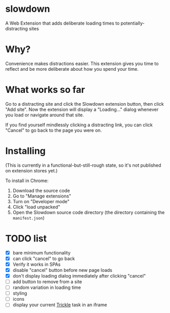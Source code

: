 # slowdown
A Web Extension that adds deliberate loading times to potentially-distracting sites

# Why?

Convenience makes distractions easier. This extension gives you time to reflect and be more deliberate about how you spend your time.

# What works so far

Go to a distracting site and click the Slowdown extension button, then click "Add site". Now the extension will display a "Loading..." dialog whenever you load or navigate around that site.

If you find yourself mindlessly clicking a distracting link, you can click "Cancel" to go back to the page you were on.

# Installing

(This is currently in a functional-but-still-rough state, so it's not published on extension stores yet.)

To install in Chrome:

1. Download the source code
2. Go to "Manage extensions"
3. Turn on "Developer mode"
4. Click "load unpacked"
5. Open the Slowdown source code directory (the directory containing the `manifest.json`)

# TODO list

- [x] bare minimum functionality
- [x] can click "cancel" to go back
- [x] Verify it works in SPAs
- [x] disable "cancel" button before new page loads
- [x] don't display loading dialog immediately after clicking "cancel"
- [ ] add button to remove from a site
- [ ] random variation in loading time
- [ ] styling
- [ ] icons
- [ ] display your current [Trickle](https://trickle.danmercer.net/) task in an iframe
